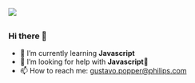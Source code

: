 ##

<link rel="stylesheet" href="https://cdn.jsdelivr.net/gh/devicons/devicon@v2.15.1/devicon.min.css">

<div style="display: inline-block"><br>
    <i class="devicon-oracle-original"></i>
    <img src="https://cdn.jsdelivr.net/gh/devicons/devicon/icons/oracle/oracle-original.svg" />
</div>
  
##


### Hi there 👋

- 🌱 I’m currently learning <strong>Javascript</strong>
- 🤔 I’m looking for help with <strong>Javascript</strong>🤣
- 📫 How to reach me: gustavo.popper@philips.com
